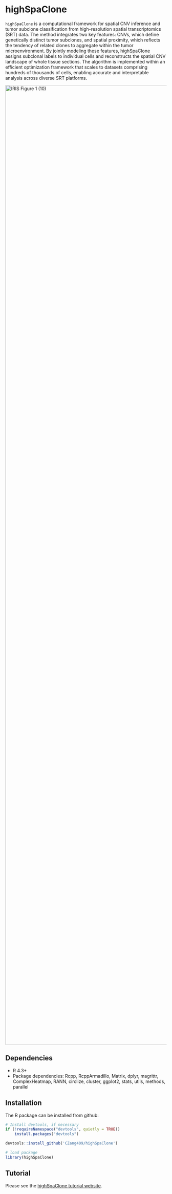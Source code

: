 # highSpaClone

`highSpaClone` is a computational framework for spatial CNV inference and tumor subclone classification from high-resolution spatial transcriptomics (SRT) data. The method integrates two key features: CNVs, which define genetically distinct tumor subclones, and spatial proximity, which reflects the tendency of related clones to aggregate within the tumor microenvironment. By jointly modeling these features, highSpaClone assigns subclonal labels to individual cells and reconstructs the spatial CNV landscape of whole tissue sections. The algorithm is implemented within an efficient optimization framework that scales to datasets comprising hundreds of thousands of cells, enabling accurate and interpretable analysis across diverse SRT platforms.

<img width="4500" height="3000" alt="IRIS Figure 1 (10)" src="https://github.com/user-attachments/assets/416efb15-fe2c-47aa-8331-272c06922a59" />

## Dependencies
- R 4.3+
- Package dependencies: Rcpp, RcppArmadillo, Matrix, dplyr, magrittr, ComplexHeatmap, RANN, circlize, cluster, ggplot2, stats, utils, methods, parallel

## Installation
The R package can be installed from github:
```R
# Install devtools, if necessary
if (!requireNamespace("devtools", quietly = TRUE))
    install.packages("devtools")

devtools::install_github('CZang409/highSpaClone')

# load package
library(highSpaClone)
```

## Tutorial
Please see the [highSpaClone tutorial website](https://czang409.github.io/highSpaClone/).

